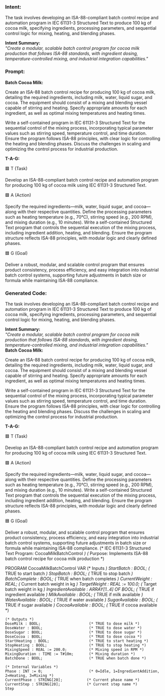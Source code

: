 ### Intent:
The task involves developing an ISA-88-compliant batch control recipe and automation program in IEC 61131-3 Structured Text to produce 100 kg of cocoa milk, specifying ingredients, processing parameters, and sequential control logic for mixing, heating, and blending phases. 

**Intent Summary:**  
*"Create a modular, scalable batch control program for cocoa milk production that follows ISA-88 standards, with ingredient dosing, temperature-controlled mixing, and industrial integration capabilities."*

### Prompt:
**Batch Cocoa Milk:**

Create an ISA-88 batch control recipe for producing 100 kg of cocoa milk, detailing the required ingredients, including milk, water, liquid sugar, and cocoa. The equipment should consist of a mixing and blending vessel capable of stirring and heating. Specify appropriate amounts for each ingredient, as well as optimal mixing temperatures and heating times.

Write a self-contained program in IEC 61131-3 Structured Text for the sequential control of the mixing process, incorporating typical parameter values such as stirring speed, temperature control, and time duration. Ensure the program follows ISA-88 principles, with clear logic for controlling the heating and blending phases. Discuss the challenges in scaling and optimizing the control process for industrial production.

**T-A-G:**

🟥 T (Task)

Develop an ISA-88-compliant batch control recipe and automation program for producing 100 kg of cocoa milk using IEC 61131-3 Structured Text.

🟩 A (Action)

Specify the required ingredients—milk, water, liquid sugar, and cocoa—along with their respective quantities. Define the processing parameters such as heating temperature (e.g., 70°C), stirring speed (e.g., 200 RPM), and mixing duration (e.g., 10 minutes). Write a self-contained Structured Text program that controls the sequential execution of the mixing process, including ingredient addition, heating, and blending. Ensure the program structure reflects ISA-88 principles, with modular logic and clearly defined phases.

🟦 G (Goal)

Deliver a robust, modular, and scalable control program that ensures product consistency, process efficiency, and easy integration into industrial batch control systems, supporting future adjustments in batch size or formula while maintaining ISA-88 compliance.

### Generated Code:
The task involves developing an ISA-88-compliant batch control recipe and automation program in IEC 61131-3 Structured Text to produce 100 kg of cocoa milk, specifying ingredients, processing parameters, and sequential control logic for mixing, heating, and blending phases. 

**Intent Summary:**  
*"Create a modular, scalable batch control program for cocoa milk production that follows ISA-88 standards, with ingredient dosing, temperature-controlled mixing, and industrial integration capabilities."*
**Batch Cocoa Milk:**

Create an ISA-88 batch control recipe for producing 100 kg of cocoa milk, detailing the required ingredients, including milk, water, liquid sugar, and cocoa. The equipment should consist of a mixing and blending vessel capable of stirring and heating. Specify appropriate amounts for each ingredient, as well as optimal mixing temperatures and heating times.

Write a self-contained program in IEC 61131-3 Structured Text for the sequential control of the mixing process, incorporating typical parameter values such as stirring speed, temperature control, and time duration. Ensure the program follows ISA-88 principles, with clear logic for controlling the heating and blending phases. Discuss the challenges in scaling and optimizing the control process for industrial production.

**T-A-G:**

🟥 T (Task)

Develop an ISA-88-compliant batch control recipe and automation program for producing 100 kg of cocoa milk using IEC 61131-3 Structured Text.

🟩 A (Action)

Specify the required ingredients—milk, water, liquid sugar, and cocoa—along with their respective quantities. Define the processing parameters such as heating temperature (e.g., 70°C), stirring speed (e.g., 200 RPM), and mixing duration (e.g., 10 minutes). Write a self-contained Structured Text program that controls the sequential execution of the mixing process, including ingredient addition, heating, and blending. Ensure the program structure reflects ISA-88 principles, with modular logic and clearly defined phases.

🟦 G (Goal)

Deliver a robust, modular, and scalable control program that ensures product consistency, process efficiency, and easy integration into industrial batch control systems, supporting future adjustments in batch size or formula while maintaining ISA-88 compliance.
(* IEC 61131-3 Structured Text Program: CocoaMilkBatchControl *)
(* Purpose: Implements ISA-88 batch control recipe for cocoa milk production *)

PROGRAM CocoaMilkBatchControl
VAR
    (* Inputs *)
    StartBatch : BOOL;                    (* TRUE to start batch *)
    StopBatch : BOOL;                     (* TRUE to stop batch *)
    BatchComplete : BOOL;                 (* TRUE when batch completes *)
    CurrentWeight : REAL;                 (* Current batch weight in kg *)
    TargetWeight : REAL := 100.0;         (* Target batch weight in kg *)
    IngredientAvailable : ARRAY[1..4] OF BOOL; (* TRUE if ingredient available *)
    MilkAvailable : BOOL;                 (* TRUE if milk available *)
    WaterAvailable : BOOL;                (* TRUE if water available *)
    SugarAvailable : BOOL;                (* TRUE if sugar available *)
    CocoaAvailable : BOOL;                (* TRUE if cocoa available *)
    
    (* Outputs *)
    DoseMilk : BOOL;                      (* TRUE to dose milk *)
    DoseWater : BOOL;                     (* TRUE to dose water *)
    DoseSugar : BOOL;                     (* TRUE to dose sugar *)
    DoseCocoa : BOOL;                     (* TRUE to dose cocoa *)
    StartHeating : BOOL;                  (* TRUE to start heating *)
    StopHeating : BOOL;                   (* TRUE to stop heating *)
    MixingSpeed : REAL := 200.0;          (* Mixing speed in RPM *)
    MixingDuration : TIME := T#10m;       (* Mixing duration *)
    BatchDone : BOOL;                     (* TRUE when batch done *)
    
    (* Internal Variables *)
    Phase : INT := 0;                     (* 0=Idle, 1=IngredientAddition, 2=Heating, 3=Mixing *)
    CurrentPhase : STRING[20];           (* Current phase name *)
    CurrentStep : STRING[20];            (* Current step name *)
    Step

